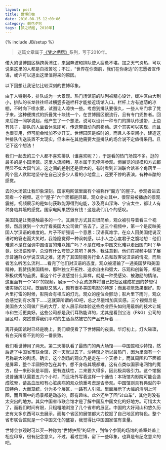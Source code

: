 ```yaml
---
layout: post
title: 世博印象
date: 2010-08-15 12:00:06
category: 朝花夕拾
tags: [梦之栖居, 2010年]
---
```

{% include JB/setup %}

> 这篇文章属于[《梦之栖居》](/posts/where-the-dreams-reside/)系列，写于2010年。
	
<!--more-->

偌大的世博园区横跨黄浦江，来回奔波和排队使人疲惫不堪。加之天气炎热，可以说来这里的人都是自找苦吃；不过，“世界在你面前，我们在你身边”的志愿者宣传语，或许可以道出这里值得来的原因。

以下回想让我记忆比较深刻的世博印象。

由于人特别多，排队成为一大景观。热门场馆前的队列被精心设计，缓冲区由大到小，排队的长龙往往经过横竖多道栏杆才能接近场馆入口。栏杆上方有遮荫的凉棚，不时向下喷水雾，试图让人凉快一些。考虑到排队要很久，一些人专门拿了凳子来。这种便携式的折叠凳十块钱一个，在世博园区很流行，且有专门兜售者。回来后跟一同学说起，他产生了一个想法，说可以设计一种专门的排队传送带，上边有凳子，排队的人坐着休息即可，传送带自动向前移动。这个其实可以实现，而且也很实用，但可能会增加不少开支。世博园区是临时的，而且人多空间小，建造这种排队传送装置不太现实，但未来在其他需要大量排队的场合说不定值得采用。且记下这个想法！

我们一起去的三个人都不喜欢排队（谁喜欢呢？），于是看的热门场馆不多。逛的最多的是小国场馆。这里人流顺畅，基本属于无停滞参观。但展览的规模和方式都明显不如大国气派。这之间的差别还是很大的，有时看到非洲联合馆某个角落里一两个黑人默默地坚守在自己没多少人看的小地盘上，还要不停的表演，有种辛酸的感觉。

去的大场馆让我印象深刻。国家电网馆里面有个被称作“魔方”的屋子。参观者进去观看一个视频。这个“屋子”六个面都是屏幕，观众身处其中，很容易被播放的景观震撼。视频展示的是如何获取能源得到电能，涉及高山深海、宇宙太空，都让人有种身临其境的感觉。国家电网果然很有钱！这是我们几个的感叹。

美国馆是让我感触最多的一个。其展示方式其实很简单，观众被引导着看三个视频，然后就到一个大厅看美国大公司做广告去了。这三个视频中，第一个是反映美国人学汉语的难度的。片子不断强调一个意思：汉语真难学。在众人因美国佬说汉语时的窘态而大笑时，我隐隐觉得一种讽刺感，以小人之心度君子之腹地想：他们难道不是在强调中国语言的难以推广吗？不是在暗示中国文化难以走出国门吗？毕竟，说汉语难学，总没有什么夸赞之意吧？另外，我注意到，他们在视频中除了展示普通群众学说汉语之难，还秀了其国际服务行业人员和政客说汉语的情况，而后者怎么听怎么流利……看完了他们对汉语的态度，观众被灌输了一通美国梦和美国精神。我赞扬美国精神，那种独立开拓性、追求自由和强大、乐观和创新等，都是积极优秀的品质。看这个片子没感觉什么异样，就是一种受感染、被激励的情绪。这里面有一个“4D”的视频，展示一个小女孩怎样将自己把社区建成花园的梦想付诸实际的过程。既幽默又感人，颇有很多美国电影的特定；而且视觉效果很好。影片里打雷的时候，影院会有相应的灯光，观众的座位会颤动；影片里下雨时，观众会感觉到有水落下……这就算所谓的4D吧，总之尽量增加真实感。三个视频后是美国各大公司做广告的大厅，给人展示和体验这些商业巨头如何用最新的技术让城市和生活更美好。这些公司都是我们耳熟能详的，尤其是看到宝洁（P&G）公司的展区时，突然觉得我们平时的生活竟然被它的产品充斥着……

离开美国馆时已经是晚上，我们顺便看了下世博园的夜景。华灯初上，灯火璀璨，有白天所看不到的另一番景致。

我们看世博用了两天。第二天排队看了最热门的两大场馆——中国馆和沙特馆，然后逛了中国省市联合馆，这一天就过去了。沙特馆之所以最热门，因为里面有一个号称最大的剧场。确实，这个剧场的观众乃是走在一个天桥上，而其周围和下面都是屏幕，整个半圆把你包在其中，想不身临其境都难。这有点类似国家电网馆的魔方，但一来形状是半圆，更有连续性，二来要大得多，因此极具吸引力。这个馆据说普通排队需要五六个小时，而且场外写着这样一个通告：本场馆内影院可能会造成眩晕，请高血压和有心脏疾病的观众慎重考虑是否参观。中国馆则具有典型的中国特色，大而笼统，分为多个展区，一路有人引领。里面展示了大幅的清明上河图，而且画中的场景都是动态的，颇有趣味。此外还坐了回“过山车”，其他则没有太突出的地方。其实中国省市联合馆才是了解中国及中国文化的好地方。可惜太大了，而我们时间有限，只粗粗地浏览了几个省市的展区。中国的大好河山和悠久历史有太多东西可以去展示，而每个省区的展馆都大力挖掘了自己地区的特色。整个省市联合馆就是一个中国文化的盛宴，我觉得比中国国家馆有含量。

世博会参观时可以买一种称为“世博护照”的证件，到每个参观的场馆的盖章处盖上相应印章，很有纪念意义。不过，看过世博，留下一些印象，也算是有纪念意义的吧。